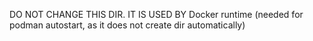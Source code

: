 DO NOT CHANGE THIS DIR. IT IS USED BY Docker runtime (needed for podman autostart, as it does not create dir automatically)
